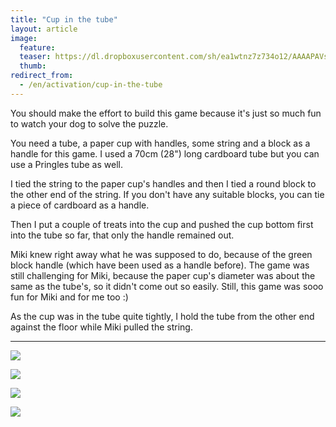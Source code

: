 ```yaml
---
title: "Cup in the tube"
layout: article
image:
  feature:
  teaser: https://dl.dropboxusercontent.com/sh/ea1wtnz7z734o12/AAAAPAVsXTgt2TELJBYBWlVwa/aktivointi/muki-tuubissa/DSC56649-245px.jpg
  thumb:
redirect_from:
  - /en/activation/cup-in-the-tube
---
```


You should make the effort to build this game because it's just so much fun to watch your dog to solve the puzzle.

You need a tube, a paper cup with handles, some string and a block as a handle for this game. I used a 70cm (28") long cardboard tube but you can use a Pringles tube as well.

I tied the string to the paper cup's handles and then I tied a round block to the other end of the string. If you don't have any suitable blocks, you can tie a piece of cardboard as a handle.

Then I put a couple of treats into the cup and pushed the cup bottom first into the tube so far, that only the handle remained out.

Miki knew right away what he was supposed to do, because of the green block handle (which have been used as a handle before). The game was still challenging for Miki, because the paper cup's diameter was about the same as the tube's, so it didn't come out so easily. Still, this game was sooo fun for Miki and for me too :)

As the cup was in the tube quite tightly, I hold the tube from the other end against the floor while Miki pulled the string.

---

[![](https://dl.dropboxusercontent.com/sh/ea1wtnz7z734o12/AAD0e2MGqG8RMO3-mXP3FYQXa/aktivointi/muki-tuubissa/DSC56581-800px.jpg)](https://dl.dropboxusercontent.com/sh/ea1wtnz7z734o12/AADEY8bX6-EEDmoTKd_b0oi9a/aktivointi/muki-tuubissa/DSC56581.jpg)

[![](https://dl.dropboxusercontent.com/sh/ea1wtnz7z734o12/AAB7cHsH8Ds8MLFc2s0aa9lGa/aktivointi/muki-tuubissa/DSC56597-800px.jpg)](https://dl.dropboxusercontent.com/sh/ea1wtnz7z734o12/AADzFioHr8mH3FBcQ15Kvhgia/aktivointi/muki-tuubissa/DSC56597.jpg)

[![](https://dl.dropboxusercontent.com/sh/ea1wtnz7z734o12/AACzVMv0H769yZG5djyq0dija/aktivointi/muki-tuubissa/DSC56649-800px.jpg)](https://dl.dropboxusercontent.com/sh/ea1wtnz7z734o12/AACk0K48Sh3m6UXb8BgIv3PMa/aktivointi/muki-tuubissa/DSC56649.jpg)

[![](https://dl.dropboxusercontent.com/sh/ea1wtnz7z734o12/AABMPyErRrvCsmLJiZpllKp5a/aktivointi/muki-tuubissa/DSC56628-800px.jpg)](https://dl.dropboxusercontent.com/sh/ea1wtnz7z734o12/AADNrqGoGGjnRJZk6PnZhHXma/aktivointi/muki-tuubissa/DSC56628.jpg)
